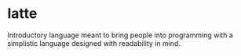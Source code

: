 # latte
Introductory language meant to bring people into programming with a simplistic language designed with readability in mind.
